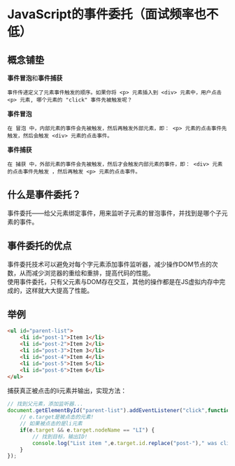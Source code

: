 # JavaScript的事件委托（面试频率也不低）
## 概念铺垫

**事件冒泡**和**事件捕获**   

    事件传递定义了元素事件触发的顺序。如果你将 <p> 元素插入到 <div> 元素中，用户点击 <p> 元素, 哪个元素的 "click" 事件先被触发呢？

**事件冒泡**

    在 冒泡 中，内部元素的事件会先被触发，然后再触发外部元素，即： <p> 元素的点击事件先触发，然后会触发 <div> 元素的点击事件。

**事件捕获**

    在 捕获 中，外部元素的事件会先被触发，然后才会触发内部元素的事件，即： <div> 元素的点击事件先触发 ，然后再触发 <p> 元素的点击事件。

## 什么是事件委托？

事件委托——给父元素绑定事件，用来监听子元素的冒泡事件，并找到是哪个子元素的事件。

## 事件委托的优点

事件委托技术可以避免对每个字元素添加事件监听器，减少操作DOM节点的次数，从而减少浏览器的重绘和重排，提高代码的性能。  
使用事件委托，只有父元素与DOM存在交互，其他的操作都是在JS虚拟内存中完成的，这样就大大提高了性能。

## 举例
```html
<ul id="parent-list">
	<li id="post-1">Item 1</li>
	<li id="post-2">Item 2</li>
	<li id="post-3">Item 3</li>
	<li id="post-4">Item 4</li>
	<li id="post-5">Item 5</li>
	<li id="post-6">Item 6</li>
</ul>
```
捕获真正被点击的li元素并输出，实现方法：
```javascript
// 找到父元素，添加监听器...
document.getElementById("parent-list").addEventListener("click",function(e) {
	// e.target是被点击的元素!
	// 如果被点击的是li元素
	if(e.target && e.target.nodeName == "LI") {
		// 找到目标，输出ID!
		console.log("List item ",e.target.id.replace("post-")," was clicked!");
	}
});
```


